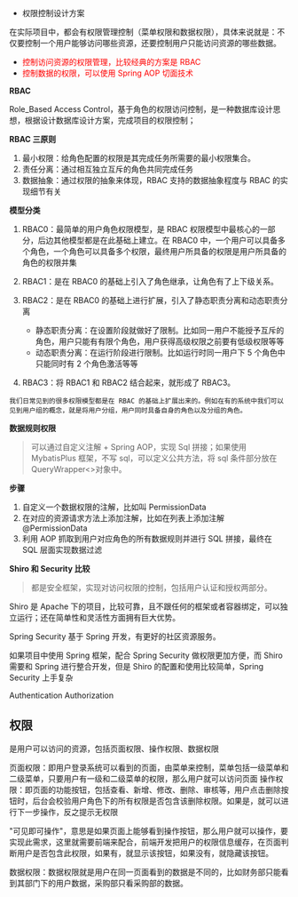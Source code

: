 - 权限控制设计方案

在实际项目中，都会有权限管理控制（菜单权限和数据权限），具体来说就是：不仅要控制一个用户能够访问哪些资源，还要控制用户只能访问资源的哪些数据。

- <font color="red">控制访问资源的权限管理，比较经典的方案是 RBAC</font>
- <font color="red">控制数据的权限，可以使用 Spring AOP 切面技术</font>

**RBAC**

Role_Based Access Control，基于角色的权限访问控制，是一种数据库设计思想，根据设计数据库设计方案，完成项目的权限控制；

**RBAC 三原则**

1. 最小权限：给角色配置的权限是其完成任务所需要的最小权限集合。
2. 责任分离：通过相互独立互斥的角色共同完成任务
3. 数据抽象：通过权限的抽象来体现，RBAC 支持的数据抽象程度与 RBAC 的实现细节有关

**模型分类**

1. RBAC0：最简单的用户角色权限模型，是 RBAC 权限模型中最核心的一部分，后边其他模型都是在此基础上建立。在 RBAC0 中，一个用户可以具备多个角色，一个角色可以具备多个权限，最终用户所具备的权限是用户所具备的角色的权限并集
2. RBAC1：是在 RBAC0 的基础上引入了角色继承，让角色有了上下级关系。
3. RBAC2：是在 RBAC0 的基础上进行扩展，引入了静态职责分离和动态职责分离

   - 静态职责分离：在设置阶段就做好了限制。比如同一用户不能授予互斥的角色，用户只能有有限个角色，用户获得高级权限之前要有低级权限等等
   - 动态职责分离：在运行阶段进行限制。比如运行时同一用户下 5 个角色中只能同时有 2 个角色激活等等

4. RBAC3：将 RBAC1 和 RBAC2 结合起来，就形成了 RBAC3。

`我们日常见到的很多权限模型都是在 RBAC 的基础上扩展出来的。例如在有的系统中我们可以见到用户组的概念，就是将用户分组，用户同时具备自身的角色以及分组的角色。`

**数据规则权限**

> 可以通过自定义注解 + Spring AOP，实现 Sql 拼接；如果使用 MybatisPlus 框架，不写 sql，可以定义公共方法，将 sql 条件部分放在 QueryWrapper<>对象中。

**步骤**

1. 自定义一个数据权限的注解，比如叫 PermissionData
2. 在对应的资源请求方法上添加注解，比如在列表上添加注解 @PermissionData
3. 利用 AOP 抓取到用户对应角色的所有数据规则并进行 SQL 拼接，最终在 SQL 层面实现数据过滤

**Shiro 和 Security 比较**

> 都是安全框架，实现对访问权限的控制，包括用户认证和授权两部分。

Shiro 是 Apache 下的项目，比较可靠，且不跟任何的框架或者容器绑定，可以独立运行；还在简单性和灵活性方面拥有巨大优势。

Spring Security 基于 Spring 开发，有更好的社区资源服务。

如果项目中使用 Spring 框架，配合 Spring Security 做权限更加方便，而 Shiro 需要和 Spring 进行整合开发，但是 Shiro 的配置和使用比较简单，Spring Security 上手复杂

Authentication Authorization


## 权限

是用户可以访问的资源，包括页面权限、操作权限、数据权限

页面权限：即用户登录系统可以看到的页面，由菜单来控制，菜单包括一级菜单和二级菜单，只要用户有一级和二级菜单的权限，那么用户就可以访问页面
操作权限：即页面的功能按钮，包括查看、新增、修改、删除、审核等，用户点击删除按钮时，后台会校验用户角色下的所有权限是否包含该删除权限。如果是，就可以进行下一步操作，反之提示无权限
         
 "可见即可操作"，意思是如果页面上能够看到操作按钮，那么用户就可以操作，要实现此需求，这里就需要前端来配合，前端开发把用户的权限信息缓存，在页面判断用户是否包含此权限，如果有，就显示该按钮，如果没有，就隐藏该按钮。 

数据权限：数据权限就是用户在同一页面看到的数据是不同的，比如财务部只能看到其部门下的用户数据，采购部只看采购部的数据。

